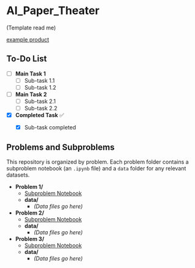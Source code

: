 # AI_Paper_Theater

(Template read me) 

[example product](https://www.youtube.com/watch?v=ndvFYyMJpDI)


## To-Do List

- [ ] **Main Task 1**
  - [ ] Sub-task 1.1
  - [ ] Sub-task 1.2
- [ ] **Main Task 2**
  - [ ] Sub-task 2.1
  - [ ] Sub-task 2.2
- [x] **Completed Task** ✅
  - [x] Sub-task completed


## Problems and Subproblems

This repository is organized by problem. Each problem folder contains a subproblem notebook (an `.ipynb` file) and a `data` folder for any relevant datasets.

- **Problem 1/**
  - [Subproblem Notebook](./Problem1/subproblem.ipynb)
  - **data/**
    - *(Data files go here)*
- **Problem 2/**
  - [Subproblem Notebook](./Problem2/subproblem.ipynb)
  - **data/**
    - *(Data files go here)*
- **Problem 3/**
  - [Subproblem Notebook](./Problem3/subproblem.ipynb)
  - **data/**
    - *(Data files go here)*
